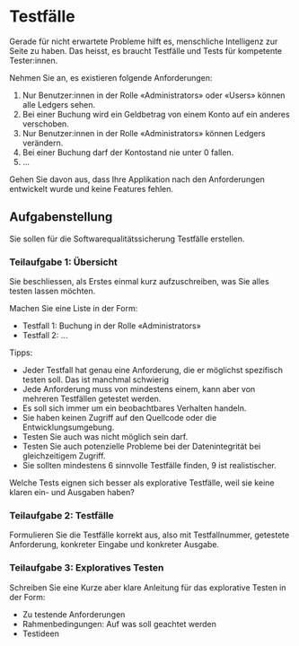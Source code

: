 # Testfälle

Gerade für nicht erwartete Probleme hilft es, menschliche Intelligenz zur Seite zu haben. Das heisst, es braucht Testfälle und Tests für kompetente Tester:innen.

Nehmen Sie an, es existieren folgende Anforderungen:

1. Nur Benutzer:innen in der Rolle «Administrators» oder «Users» können alle Ledgers sehen.
2. Bei einer Buchung wird ein Geldbetrag von einem Konto auf ein anderes verschoben.
3. Nur Benutzer:innen in der Rolle «Administrators» können Ledgers verändern.
4. Bei einer Buchung darf der Kontostand nie unter 0 fallen.
5. ...

Gehen Sie davon aus, dass Ihre Applikation nach den Anforderungen entwickelt wurde und keine Features fehlen.


## Aufgabenstellung

Sie sollen für die Softwarequalitätssicherung Testfälle erstellen.

### Teilaufgabe 1: Übersicht

Sie beschliessen, als Erstes einmal kurz aufzuschreiben, was Sie alles testen lassen möchten.

Machen Sie eine Liste in der Form:

- Testfall 1: Buchung in der Rolle «Administrators»
- Testfall 2: ...

Tipps:

- Jeder Testfall hat genau eine Anforderung, die er möglichst spezifisch testen soll. Das ist manchmal schwierig
- Jede Anforderung muss von mindestens einem, kann aber von mehreren Testfällen getestet werden.
- Es soll sich immer um ein beobachtbares Verhalten handeln.
- Sie haben keinen Zugriff auf den Quellcode oder die Entwicklungsumgebung.
- Testen Sie auch was nicht möglich sein darf.
- Testen Sie auch potenzielle Probleme bei der Datenintegrität bei gleichzeitigem Zugriff.
- Sie sollten mindestens 6 sinnvolle Testfälle finden, 9 ist realistischer.

Welche Tests eignen sich besser als explorative Testfälle, weil sie keine klaren ein- und Ausgaben haben?


### Teilaufgabe 2: Testfälle
Formulieren Sie die Testfälle korrekt aus, also mit Testfallnummer, getestete Anforderung, konkreter Eingabe und konkreter Ausgabe.

### Teilaufgabe 3: Exploratives Testen
Schreiben Sie eine Kurze aber klare Anleitung für das explorative Testen in der Form:
- Zu testende Anforderungen
- Rahmenbedingungen: Auf was soll geachtet werden
- Testideen